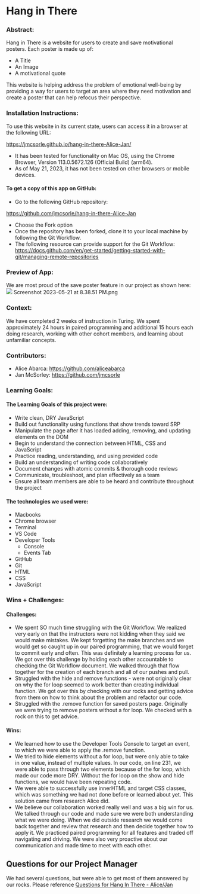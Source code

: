 
# Hang in There  

### Abstract:
Hang in There is a website for users to create and save motivational posters. Each poster is made up of:

 - A Title
 - An Image
 - A motivational quote

 This website is helping address the problem of emotional well-being by providing a way for users to target an area where they need motivation and create a poster that can help refocus their perspective.

### Installation Instructions:
To use this website in its current state, users can access it in a browser at the following URL: 

https://jmcsorle.github.io/hang-in-there-Alice-Jan/

 - It has been tested for functionality on Mac OS, using the Chrome Browser, Version 113.0.5672.126 (Official Build) (arm64).
  - As of May 21, 2023, it has not been tested on other browsers or mobile devices. 

#### To get a copy of this app on GitHub:
 - Go to the following GitHub repository:

 https://github.com/jmcsorle/hang-in-there-Alice-Jan

 - Choose the Fork option
 - Once the repository has been forked, clone it to your local machine by following the Git Workflow.
  - The following resource can provide support for the Git Workflow: https://docs.github.com/en/get-started/getting-started-with-git/managing-remote-repositories

### Preview of App:
We are most proud of the save poster feature in our project as shown here:
![](https://files.slack.com/files-pri/T029P2S9M-F058Q4WRB61/screenshot_2023-05-21_at_8.38.51_pm.png)
Screenshot 2023-05-21 at 8.38.51 PM.png


### Context:
[//]: <> (Give some context for the project here. How long did you have to work on it? How far into the Turing program are you?)
We have completed 2 weeks of instruction in Turing. We spent approximately 24 hours in paired programming and additional 15 hours each doing research, working with other cohort members, and learning about unfamiliar concepts.

### Contributors:
 - Alice Abarca: https://github.com/aliceabarca
 - Jan McSorley: https://github.com/jmcsorle

### Learning Goals:
#### The Learning Goals of this project were:
 - Write clean, DRY JavaScript
 - Build out functionality using functions that show trends toward SRP
 - Manipulate the page after it has loaded adding, removing, and updating elements on the DOM
 - Begin to understand the connection between HTML, CSS and JavaScript
 - Practice reading, understanding, and using provided code
 - Build an understanding of writing code collaboratively
 - Document changes with atomic commits & thorough code reviews
 - Communicate, troubleshoot, and plan effectively as a team
 - Ensure all team members are able to be heard and contribute throughout the project

 #### The technologies we used were:
  - Macbooks
  - Chrome browser
  - Terminal
  - VS Code
  - Developer Tools
    - Console
    - Events Tab
  - GitHub
  - Git
  - HTML
  - CSS
  - JavaScript

### Wins + Challenges:

#### Challenges:
  - We spent SO much time struggling with the Git Workflow. We realized very early on that the instructors were not kidding when they said we would make mistakes. We kept forgetting the make branches and we would get so caught up in our paired programming, that we would forget to commit early and often. This was definitely a learning process for us. We got over this challenge by holding each other accountable to checking the Git Workflow document. We walked through that flow together for the creation of each branch and all of our pushes and pull.
  - Struggled with the hide and remove functions - were not originally clear on why the for loop seemed to work better than creating individual function. We got over this by checking with our rocks and getting advice from them on how to think about the problem and refactor our code.
 - Struggled with the .remove function for saved posters page. Originally we were trying to remove posters without a for loop. We checked with a rock on this to get advice.

 #### Wins:
   - We learned how to use the Developer Tools Console to target an event, to which we were able to apply the .remove function.
   - We tried to hide elements without a for loop, but were only able to take in one value, instead of multiple values. In our code, on line 231, we were able to pass through two elements because of the for loop, which made our code more DRY. Without the for loop on the show and hide functions, we would have been repeating code.
   - We were able to successfully use innerHTML and target CSS classes, which was something we had not done before or learned about yet. This solution came from research Alice did.
   - We believe our collaboration worked really well and was a big win for us. We talked through our code and made sure we were both understanding what we were doing. When we did outside research we would come back together and review that research and then decide together how to apply it. We practiced paired programming for all features and traded off navigating and driving. We were also very proactive about our communication and made time to meet with each other.

   ## Questions for our Project Manager
   We had several questions, but were able to get most of them answered by our rocks. Please reference [Questions for Hang In There - Alice/Jan](https://docs.google.com/document/d/1ChKadZJxREGSlEhssxDaWTrznA-LqCEbfPnjU3Fdqgw/edit?usp=sharing)
    
